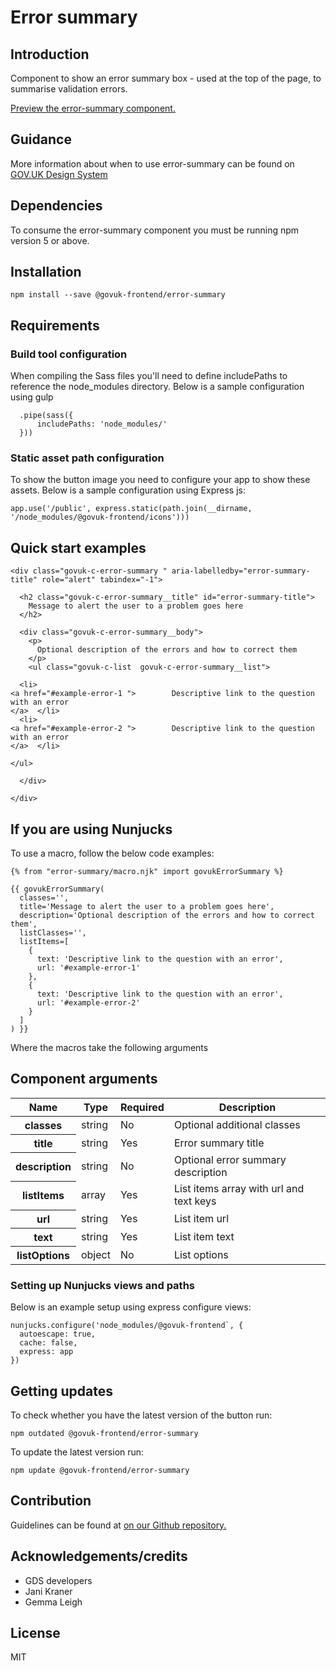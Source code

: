 # Error summary

## Introduction

Component to show an error summary box - used at the top of the page, to summarise validation errors.

[Preview the error-summary component.](http://govuk-frontend-review.herokuapp.com/components/error-summary/preview)

## Guidance

More information about when to use error-summary can be found on [GOV.UK Design System](http://www.linktodesignsystem.com/error-summary "Link to read guidance on the use of error-summary on Gov.uk Design system website")

## Dependencies

To consume the error-summary component you must be running npm version 5 or above.

## Installation

    npm install --save @govuk-frontend/error-summary

## Requirements

### Build tool configuration

When compiling the Sass files you'll need to define includePaths to reference the node_modules directory. Below is a sample configuration using gulp

      .pipe(sass({
          includePaths: 'node_modules/'
      }))

### Static asset path configuration

To show the button image you need to configure your app to show these assets. Below is a sample configuration using Express js:

    app.use('/public', express.static(path.join(__dirname, '/node_modules/@govuk-frontend/icons')))

## Quick start examples

    <div class="govuk-c-error-summary " aria-labelledby="error-summary-title" role="alert" tabindex="-1">

      <h2 class="govuk-c-error-summary__title" id="error-summary-title">
        Message to alert the user to a problem goes here
      </h2>

      <div class="govuk-c-error-summary__body">
        <p>
          Optional description of the errors and how to correct them
        </p>
        <ul class="govuk-c-list  govuk-c-error-summary__list">

      <li>
    <a href="#example-error-1 ">        Descriptive link to the question with an error
    </a>  </li>
      <li>
    <a href="#example-error-2 ">        Descriptive link to the question with an error
    </a>  </li>

    </ul>

      </div>

    </div>

## If you are using Nunjucks

To use a macro, follow the below code examples:

    {% from "error-summary/macro.njk" import govukErrorSummary %}

    {{ govukErrorSummary(
      classes='',
      title='Message to alert the user to a problem goes here',
      description='Optional description of the errors and how to correct them',
      listClasses='',
      listItems=[
        {
          text: 'Descriptive link to the question with an error',
          url: '#example-error-1'
        },
        {
          text: 'Descriptive link to the question with an error',
          url: '#example-error-2'
        }
      ]
    ) }}

Where the macros take the following arguments

## Component arguments

<div>

<table class="govuk-c-table ">

<thead class="govuk-c-table__head">

<tr class="govuk-c-table__row">

<th class="govuk-c-table__header " scope="col">Name</th>

<th class="govuk-c-table__header " scope="col">Type</th>

<th class="govuk-c-table__header " scope="col">Required</th>

<th class="govuk-c-table__header " scope="col">Description</th>

</tr>

</thead>

<tbody class="govuk-c-table__body">

<tr class="govuk-c-table__row">

<th class="govuk-c-table__header" scope="row">classes</th>

<td class="govuk-c-table__cell ">string</td>

<td class="govuk-c-table__cell ">No</td>

<td class="govuk-c-table__cell ">Optional additional classes</td>

</tr>

<tr class="govuk-c-table__row">

<th class="govuk-c-table__header" scope="row">title</th>

<td class="govuk-c-table__cell ">string</td>

<td class="govuk-c-table__cell ">Yes</td>

<td class="govuk-c-table__cell ">Error summary title</td>

</tr>

<tr class="govuk-c-table__row">

<th class="govuk-c-table__header" scope="row">description</th>

<td class="govuk-c-table__cell ">string</td>

<td class="govuk-c-table__cell ">No</td>

<td class="govuk-c-table__cell ">Optional error summary description</td>

</tr>

<tr class="govuk-c-table__row">

<th class="govuk-c-table__header" scope="row">listItems</th>

<td class="govuk-c-table__cell ">array</td>

<td class="govuk-c-table__cell ">Yes</td>

<td class="govuk-c-table__cell ">List items array with url and text keys</td>

</tr>

<tr class="govuk-c-table__row">

<th class="govuk-c-table__header" scope="row">url</th>

<td class="govuk-c-table__cell ">string</td>

<td class="govuk-c-table__cell ">Yes</td>

<td class="govuk-c-table__cell ">List item url</td>

</tr>

<tr class="govuk-c-table__row">

<th class="govuk-c-table__header" scope="row">text</th>

<td class="govuk-c-table__cell ">string</td>

<td class="govuk-c-table__cell ">Yes</td>

<td class="govuk-c-table__cell ">List item text</td>

</tr>

<tr class="govuk-c-table__row">

<th class="govuk-c-table__header" scope="row">listOptions</th>

<td class="govuk-c-table__cell ">object</td>

<td class="govuk-c-table__cell ">No</td>

<td class="govuk-c-table__cell ">List options</td>

</tr>

</tbody>

</table>

</div>

### Setting up Nunjucks views and paths

Below is an example setup using express configure views:

    nunjucks.configure('node_modules/@govuk-frontend`, {
      autoescape: true,
      cache: false,
      express: app
    })

## Getting updates

To check whether you have the latest version of the button run:

    npm outdated @govuk-frontend/error-summary

To update the latest version run:

    npm update @govuk-frontend/error-summary

## Contribution

Guidelines can be found at [on our Github repository.](https://github.com/alphagov/govuk-frontend/blob/master/CONTRIBUTING.md "link to contributing guidelines on our github repository")

## Acknowledgements/credits

*   GDS developers
*   Jani Kraner
*   Gemma Leigh

## License

MIT